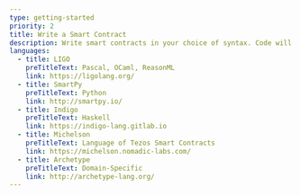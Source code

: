```yaml
---
type: getting-started
priority: 2
title: Write a Smart Contract
description: Write smart contracts in your choice of syntax. Code will compile to Michelson, the smart contract language of the Tezos blockchain.
languages:
  - title: LIGO
    preTitleText: Pascal, OCaml, ReasonML
    link: https://ligolang.org/
  - title: SmartPy
    preTitleText: Python
    link: http://smartpy.io/
  - title: Indigo
    preTitleText: Haskell
    link: https://indigo-lang.gitlab.io
  - title: Michelson
    preTitleText: Language of Tezos Smart Contracts
    link: https://michelson.nomadic-labs.com/
  - title: Archetype
    preTitleText: Domain-Specific
    link: http://archetype-lang.org/
---
```

